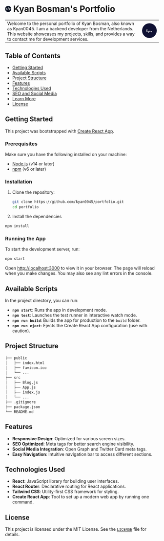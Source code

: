 # <img src="public/site-logo.png" alt="Site Logo" width="20"/> Kyan Bosman's Portfolio

<table>
  <tr>
    <td>
      Welcome to the personal portfolio of Kyan Bosman, also known as Kyan0045. I am a backend developer from the Netherlands. This website showcases my projects, skills, and provides a way to contact me for development services.
    </td>
    <td>
      <img src="public/pfp-dark.jpg" alt="Profile Picture" width="200" style="border-radius: 50%;"/>
    </td>
  </tr>
</table>

## Table of Contents

- [Getting Started](#getting-started)
- [Available Scripts](#available-scripts)
- [Project Structure](#project-structure)
- [Features](#features)
- [Technologies Used](#technologies-used)
- [SEO and Social Media](#seo-and-social-media)
- [Learn More](#learn-more)
- [License](#license)

## Getting Started

This project was bootstrapped with [Create React App](https://github.com/facebook/create-react-app).

### Prerequisites

Make sure you have the following installed on your machine:

- [Node.js](https://nodejs.org/) (v14 or later)
- [npm](https://www.npmjs.com/) (v6 or later)

### Installation

1. Clone the repository:

   ```sh
   git clone https://github.com/kyan0045/portfolio.git
   cd portfolio
   ```

2. Install the dependencies

```sh
npm install
```

### Running the App

To start the development server, run:
```sh
npm start
```
Open [http://localhost:3000](http://localhost:3000) to view it in your browser. The page will reload when you make changes. You may also see any lint errors in the console.

## Available Scripts

In the project directory, you can run:

- **`npm start`**: Runs the app in development mode.
- **`npm test`**: Launches the test runner in interactive watch mode.
- **`npm run build`**: Builds the app for production to the `build` folder.
- **`npm run eject`**: Ejects the Create React App configuration (use with caution).

## Project Structure

```plaintext
├── public
│   ├── index.html
│   ├── favicon.ico
│   └── ...
├── src
│   ├── Blog.js
│   ├── App.js
│   ├── index.js
│   └── ...
├── .gitignore
├── package.json
└── README.md
```

## Features

- **Responsive Design**: Optimized for various screen sizes.
- **SEO Optimized**: Meta tags for better search engine visibility.
- **Social Media Integration**: Open Graph and Twitter Card meta tags.
- **Easy Navigation**: Intuitive navigation bar to access different sections.

## Technologies Used

- **React**: JavaScript library for building user interfaces.
- **React Router**: Declarative routing for React applications.
- **Tailwind CSS**: Utility-first CSS framework for styling.
- **Create React App**: Tool to set up a modern web app by running one command.

## License

This project is licensed under the MIT License. See the [`LICENSE`](LICENSE) file for details.